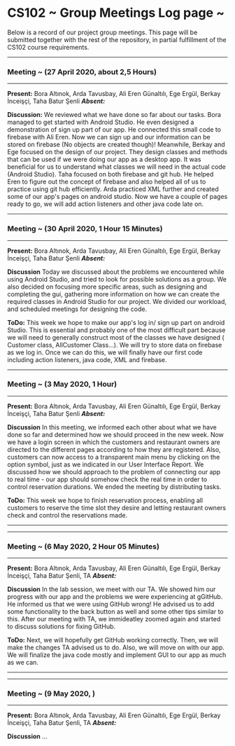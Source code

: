 # CS102 ~ Group Meetings Log page ~

Below is a record of our project group meetings. This page will be submitted together with the rest of the repository, in partial fulfillment of the CS102 course requirements.

****
### Meeting ~ (27 April 2020, about 2,5 Hours)
****
**Present:** Bora Altınok, Arda Tavusbay, Ali Eren Günaltılı, Ege Ergül, Berkay İnceişçi, Taha Batur Şenli  _**Absent:**_  

**Discussion:** 
We reviewed what we have done so far about our tasks. Bora managed to get started with Android Studio. He even designed a demonstration of sign up part of our app. He connected this small code to firebase with Ali Eren. Now we can sign up and our information can be stored on firebase (No objects are created though)! Meanwhile, Berkay and Ege focused on the design of our project. They design classes and methods that can be used if we were doing our app as a desktop app. It was beneficial for us to understand what classes we will need in the actual code (Android Studio). Taha focused on both firebase and git hub. He helped Eren to figure out the concept of firebase and also helped all of us to practice using git hub efficiently. Arda practiced XML further and created some of our app's pages on android studio. Now we have a couple of pages ready to go, we will add action listeners and other java code late on.

****
### Meeting ~ (30 April 2020, 1 Hour 15 Minutes)
****
**Present:** Bora Altınok, Arda Tavusbay, Ali Eren Günaltılı, Ege Ergül, Berkay İnceişçi, Taha Batur Şenli  _**Absent:**_  

**Discussion**
Today we discussed about the problems we encountered while using Android Studio, and tried to look for possible solutions as a group. We also decided on focusing more specific areas, such as designing and completing the gui, gathering more information on how we can create the required classes in Android Studio for our project. We divided our workload, and scheduled meetings for designing the code.

**ToDo:** 
This week we hope to make our app's log in/ sign up part on android Studio. This is essential and probably one of the most difficult part because we will need to generally construct most of the classes we have designed ( Customer class, AllCustomer Class...). We will try to store data on firebase as we log in. Once we can do this, we will finally have our first code including action listeners, java code, XML and firebase. 

****
### Meeting ~ (3 May 2020, 1 Hour)
****
**Present:** Bora Altınok, Arda Tavusbay, Ali Eren Günaltılı, Ege Ergül, Berkay İnceişçi, Taha Batur Şenli  _**Absent:**_  

**Discussion**
In this meeting, we informed each other about what we have done so far and determined how we should proceed in the new week. Now we have a login screen in which the customers and restaurant owners are directed to the different pages according to how they are registered. Also, customers can now access to a transparent main menu by clicking on the option symbol, just as we indicated in our User Interface Report. We discussed how we should approach to the problem of connecting our app to real time - our app should somehow check the real time in order to control reservation durations. We ended the meeting by distributing tasks.

**ToDo:** 
This week we hope to finish reservation process, enabling all customers to reserve the time slot they desire and letting restaurant owners check and control the reservations made. 
****

****
### Meeting ~ (6 May 2020, 2 Hour 05 Minutes)
****
**Present:** Bora Altınok, Arda Tavusbay, Ali Eren Günaltılı, Ege Ergül, Berkay İnceişçi, Taha Batur Şenli, TA  _**Absent:**_  

**Discussion**
In the lab session, we meet with our TA. We showed him our progress with our app and the problems we were experiencing at gGitHub. He informed us that we were using GitHub wrong! He advised us to add some functionality to the back button as well and some other tips similar to this. After our meeting with TA, we immideatley zoomed again and started to discuss solutions for fixing GitHub.

**ToDo:** 
Next, we will hopefully get GitHub working correctly. Then, we will make the changes TA advised us to do. Also, we will move on with our app. We will finalize the java code mostly and implement GUI to our app as much as we can.

****

****
### Meeting ~ (9 May 2020, )
****
**Present:** Bora Altınok, Arda Tavusbay, Ali Eren Günaltılı, Ege Ergül, Berkay İnceişçi, Taha Batur Şenli, TA  _**Absent:**_ 

**Discussion**
...
